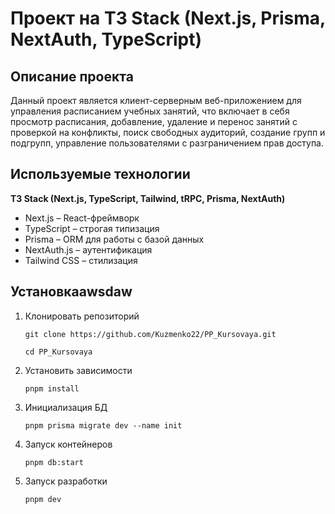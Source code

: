 # Проект на T3 Stack (Next.js, Prisma, NextAuth, TypeScript)

## Описание проекта
Данный проект является клиент-серверным веб-приложением для управления расписанием учебных занятий, что включает в себя просмотр расписания, добавление, удаление и перенос занятий с проверкой на конфликты, поиск свободных аудиторий, создание групп и подгрупп, управление пользователями с разграничением прав доступа.

## Используемые технологии
**T3 Stack (Next.js, TypeScript, Tailwind, tRPC, Prisma, NextAuth)**
- Next.js – React-фреймворк
- TypeScript – строгая типизация
- Prisma – ORM для работы с базой данных
- NextAuth.js – аутентификация
- Tailwind CSS – стилизация

## Установкаawsdaw
1) Клонировать репозиторий

   ``git clone https://github.com/Kuzmenko22/PP_Kursovaya.git``
   
   ``cd PP_Kursovaya``
3) Установить зависимости
   
   ``pnpm install``
5) Инициализация БД
   
   ``pnpm prisma migrate dev --name init``
7) Запуск контейнеров
   
   ``pnpm db:start``
9) Запуск разработки
    
   ``pnpm dev``


